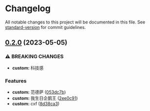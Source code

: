 # Changelog

All notable changes to this project will be documented in this file. See [standard-version](https://github.com/conventional-changelog/standard-version) for commit guidelines.

## [0.2.0](https://github.com/1449829449/admin-webpc/compare/v0.1.1...v0.2.0) (2023-05-05)


### ⚠ BREAKING CHANGES

* **custom:** 科技感

### Features

* **custom:** 范德萨 ([053dc7b](https://github.com/1449829449/admin-webpc/commit/053dc7b0febd856bddd228714419bb829211c49d))
* **custom:** 我生日企鹅王 ([2ee0c91](https://github.com/1449829449/admin-webpc/commit/2ee0c91f1049f0dd03d1f4fd26cfec7dbd1cf536))
* **custom:** cxf ([8d38ca3](https://github.com/1449829449/admin-webpc/commit/8d38ca3ec6b0226f54201a80855b3d65b7917cc4))
